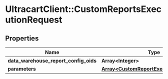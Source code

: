# UltracartClient::CustomReportsExecutionRequest

## Properties
Name | Type | Description | Notes
------------ | ------------- | ------------- | -------------
**data_warehouse_report_config_oids** | **Array&lt;Integer&gt;** |  | [optional] 
**parameters** | [**Array&lt;CustomReportExecutionParameter&gt;**](CustomReportExecutionParameter.md) |  | [optional] 


